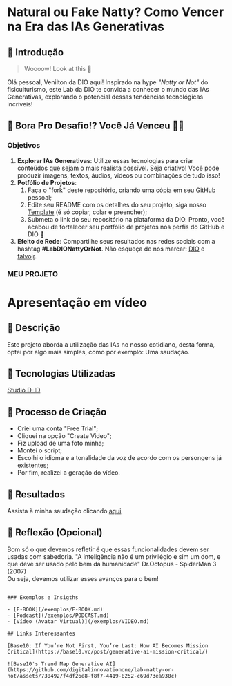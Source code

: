# Natural ou Fake Natty? Como Vencer na Era das IAs Generativas

## 🚀 Introdução

> Woooow! Look at this 👀

Olá pessoal, Venilton da DIO aqui! Inspirado na hype _"Natty or Not"_ do fisiculturismo, este Lab da DIO te convida a conhecer o mundo das IAs Generativas, explorando o potencial dessas tendências tecnológicas incríveis!

## 🎯 Bora Pro Desafio!? Você Já Venceu 💪🤓

### Objetivos

1. **Explorar IAs Generativas**: Utilize essas tecnologias para criar conteúdos que sejam o mais realista possível. Seja criativo! Você pode produzir imagens, textos, áudios, vídeos ou combinações de tudo isso!
1. **Potfólio de Projetos**:
    1. Faça o "fork" deste repositório, criando uma cópia em seu GitHub pessoal;
    2. Edite seu README com os detalhes do seu projeto, siga nosso [Template](#template) (é só copiar, colar e preencher);
    3. Submeta o link do seu repositório na plataforma da DIO. Pronto, você acabou de fortalecer seu portfólio de projetos nos perfis do GitHub e DIO 🚀
1. **Efeito de Rede**: Compartilhe seus resultados nas redes sociais com a hashtag **#LabDIONattyOrNot**. Não esqueça de nos marcar: [DIO](https://www.linkedin.com/school/dio-makethechange) e [falvojr](https://www.linkedin.com/in/falvojr).

### MEU PROJETO
# Apresentação em vídeo

## 📒 Descrição
Este projeto aborda a utilização das IAs no nosso cotidiano, desta forma, optei por algo mais simples, como por exemplo: Uma saudação.

## 🤖 Tecnologias Utilizadas
[Studio D-ID](https://studio.d-id.com/)

## 🧐 Processo de Criação
* Criei uma conta "Free Trial";
* Cliquei na opção "Create Video";
* Fiz upload de uma foto minha;
* Montei o script;
* Escolhi o idioma e a tonalidade da voz de acordo com os persongens já existentes;
* Por fim, realizei a geração do vídeo.

## 🚀 Resultados
Assista à minha saudação clicando [aqui](https://studio.d-id.com/share?id=e7481f74abb1779ca24fa28b7c2f268f&utm_source=copy)

## 💭 Reflexão (Opcional)
Bom só o que devemos refletir é que essas funcionalidades devem ser usadas com sabedoria. "A inteligência não é um privilégio e sim um dom, e que deve ser usado pelo bem da humanidade" Dr.Octopus - SpiderMan 3 (2007) <br>
Ou seja, devemos utilizar esses avanços para o bem!
```

### Exemplos e Insigths

- [E-BOOK](/exemplos/E-BOOK.md)
- [Podcast](/exemplos/PODCAST.md)
- [Vídeo (Avatar Virtual)](/exemplos/VIDEO.md)

## Links Interessantes

[Base10: If You’re Not First, You’re Last: How AI Becomes Mission Critical](https://base10.vc/post/generative-ai-mission-critical/)

![Base10's Trend Map Generative AI](https://github.com/digitalinnovationone/lab-natty-or-not/assets/730492/f4df26e8-f8f7-4419-8252-c69d73ea930c)
